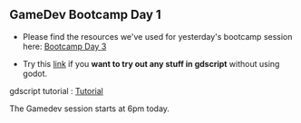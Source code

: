 ## GameDev Bootcamp Day 1

* Please find the resources we've used for yesterday's bootcamp session here:
[Bootcamp Day 3](https://github.com/Amithabh-A/gamedevbootcamp2024/blob/init/tutorials/Day3.md)

* Try this [link](https://gd.tumeo.space/) if you **want to try out any stuff in gdscript** without using godot. 

gdscript tutorial : [Tutorial](https://github.com/Amithabh-A/gamedevbootcamp2024/blob/main/tutorial.gd)

The Gamedev session starts at 6pm today. 
